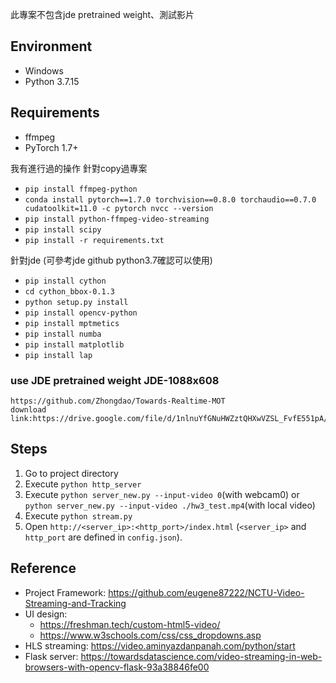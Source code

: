 
此專案不包含jde pretrained weight、測試影片

## Environment

- Windows
- Python 3.7.15

## Requirements

- ffmpeg
- PyTorch 1.7+


我有進行過的操作
針對copy過專案
- `pip install ffmpeg-python`
- `conda install pytorch==1.7.0 torchvision==0.8.0 torchaudio==0.7.0 cudatoolkit=11.0 -c pytorch
nvcc --version`
- `pip install python-ffmpeg-video-streaming`
- `pip install scipy`
- `pip install -r requirements.txt`


針對jde (可參考jde github python3.7確認可以使用)
- `pip install cython`
- `cd cython_bbox-0.1.3`
- `python setup.py install`
- `pip install opencv-python`
- `pip install mptmetics`
- `pip install numba`
- `pip install matplotlib`
- `pip install lap`

### use JDE pretrained weight JDE-1088x608

```
https://github.com/Zhongdao/Towards-Realtime-MOT
download link:https://drive.google.com/file/d/1nlnuYfGNuHWZztQHXwVZSL_FvfE551pA/view
```

## Steps

1. Go to project directory
2. Execute `python http_server`
3. Execute `python server_new.py --input-video 0`(with webcam0) or `python server_new.py --input-video ./hw3_test.mp4`(with local video)
4. Execute `python stream.py`
5. Open `http://<server_ip>:<http_port>/index.html` (`<server_ip>` and `http_port` are defined in `config.json`).

## Reference
- Project Framework: https://github.com/eugene87222/NCTU-Video-Streaming-and-Tracking
- UI design:
  - https://freshman.tech/custom-html5-video/
  - https://www.w3schools.com/css/css_dropdowns.asp
- HLS streaming: https://video.aminyazdanpanah.com/python/start
- Flask server: https://towardsdatascience.com/video-streaming-in-web-browsers-with-opencv-flask-93a38846fe00
